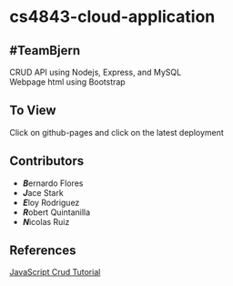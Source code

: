 # cs4843-cloud-application
## #TeamBjern
CRUD API using Nodejs, Express, and MySQL  
Webpage html using Bootstrap

## To View
Click on github-pages and click on the latest deployment

## Contributors
- ***B***ernardo Flores
- ***J***ace Stark
- ***E***loy Rodriguez
- ***R***obert Quintanilla
- ***N***icolas Ruiz

## References
[JavaScript Crud Tutorial](https://javascript.plainenglish.io/basic-html-css-javascript-bootstrap-5-using-external-api-for-crud-operations-1a7349ab95b2)